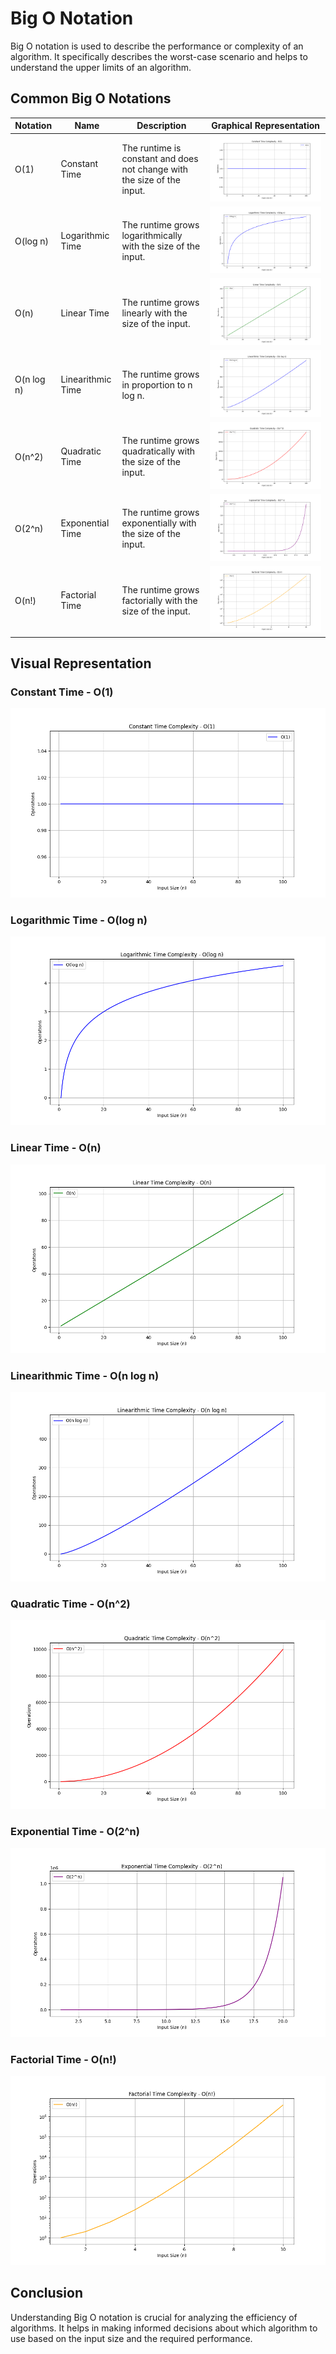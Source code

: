 # Big O Notation

Big O notation is used to describe the performance or complexity of an algorithm. It specifically describes the worst-case scenario and helps to understand the upper limits of an algorithm.

## Common Big O Notations

| Notation   | Name              | Description                                                             | Graphical Representation         |
| ---------- | ----------------- | ----------------------------------------------------------------------- | -------------------------------- |
| O(1)       | Constant Time     | The runtime is constant and does not change with the size of the input. | ![O(1)](images/01.png)           |
| O(log n)   | Logarithmic Time  | The runtime grows logarithmically with the size of the input.           | ![O(log n)](images/Ologn.png)    |
| O(n)       | Linear Time       | The runtime grows linearly with the size of the input.                  | ![O(n)](images/On.png)           |
| O(n log n) | Linearithmic Time | The runtime grows in proportion to n log n.                             | ![O(n log n)](images/Onlogn.png) |
| O(n^2)     | Quadratic Time    | The runtime grows quadratically with the size of the input.             | ![O(n^2)](images/On2.png)        |
| O(2^n)     | Exponential Time  | The runtime grows exponentially with the size of the input.             | ![O(2^n)](images/O2n.png)        |
| O(n!)      | Factorial Time    | The runtime grows factorially with the size of the input.               | ![O(n!)](images/On!.png)         |

## Visual Representation

### Constant Time - O(1)

![O(1)](images/01.png)

### Logarithmic Time - O(log n)

![O(log n)](images/Ologn.png)

### Linear Time - O(n)

![O(n)](images/On.png)

### Linearithmic Time - O(n log n)

![O(n log n)](images/Onlogn.png)

### Quadratic Time - O(n^2)

![O(n^2)](images/On2.png)

### Exponential Time - O(2^n)

![O(2^n)](images/O2n.png)

### Factorial Time - O(n!)

![O(n!)](images/On!.png)

## Conclusion

Understanding Big O notation is crucial for analyzing the efficiency of algorithms. It helps in making informed decisions about which algorithm to use based on the input size and the required performance.
